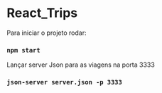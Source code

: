 # React_Trips

Para iniciar o projeto rodar:
### `npm start`

Lançar server Json para as viagens na porta 3333

### `json-server server.json -p 3333`
